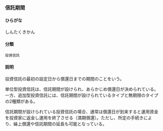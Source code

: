 <div style="display:none;">

## [あ行](securities-terms?id=あ行)
## [か行](securities-terms?id=か行)
## [さ行](securities-terms?id=さ行)

</div>

### 信託期間

#### ひらがな

しんたくきかん

#### 分類

`投資信託`

#### 説明

投資信託の最初の設定日から償還日までの期間のことをいう。
 
単位型投資信託は、信託期間が設けられ、あらかじめ償還日が決められている。一方、追加型投資信託には、信託期間が設けられているタイプと無期限のタイプの2種類がある。
 
信託期間が設けられている投資信託の場合、通常は償還日が到来すると運用資金を投資家に返金し運用を終了させる（満期償還）。ただし、所定の手続きにより、繰上償還や信託期間の延長も可能となっている。

<div style="display:none;">

## [た行](securities-terms?id=た行)
## [な行](securities-terms?id=な行)
## [は行](securities-terms?id=は行)
## [ま行](securities-terms?id=ま行)
## [や行](securities-terms?id=や行)
## [ら行](securities-terms?id=ら行)
## [わ行](securities-terms?id=わ行)
## [英数字・記号](securities-terms?id=英数字・記号)

</div>

